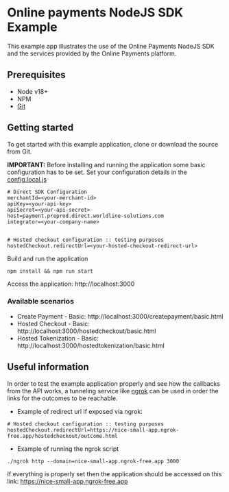 # Online payments NodeJS SDK Example

This example app illustrates the use of the Online Payments NodeJS SDK and the services provided by the Online Payments platform.

## Prerequisites

- Node v18+
- NPM 
- [Git](https://git-scm.com/)

## Getting started

To get started with this example application, clone or download the source from Git.

<b>IMPORTANT:</b> Before installing and running the application some basic configuration has to be set.
Set your configuration details in the [config.local.js](src/configuration/config.local.json)

```
# Direct SDK Configuration
merchantId=<your-merchant-id>
apiKey=<your-api-key>
apiSecret=<your-api-secret>
host=payment.preprod.direct.worldline-solutions.com
integrator=<your-company-name>


# Hosted checkout configuration :: testing purposes
hostedCheckout.redirectUrl=<your-hosted-checkout-redirect-url>
```

Build and run the application 

```
npm install && npm run start
```

Access the application: http://localhost:3000

### Available scenarios

- Create Payment - Basic: http://localhost:3000/createpayment/basic.html
- Hosted Checkout - Basic: http://localhost:3000/hostedcheckout/basic.html
- Hosted Tokenization - Basic: http://localhost:3000/hostedtokenization/basic.html

## Useful information

In order to test the example application properly and see how the callbacks from the API works, 
a tunneling service like [ngrok](https://ngrok.com/) can be used in order the links for the outcomes to be reachable.

- Example of redirect url if exposed via ngrok:
```
# Hosted checkout configuration :: testing purposes
hostedCheckout.redirectUrl=https://nice-small-app.ngrok-free.app/hostedcheckout/outcome.html
```

- Example of running the ngrok script

```
./ngrok http --domain=nice-small-app.ngrok-free.app 3000
```

If everything is properly set then the application should be accessed on this link: https://nice-small-app.ngrok-free.app
